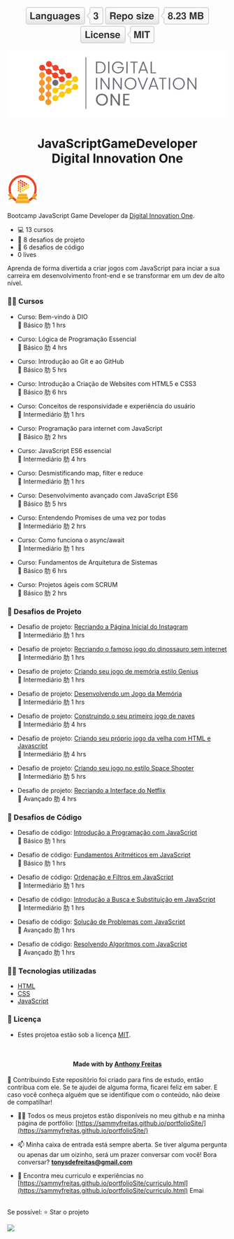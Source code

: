 <html>
<!-- Badges session -->
<p align="center">  
  <!-- languages -->
  <img src="./img/languages.svg" alt="Linguagens utilizadas">
  <!-- repo size -->
  <img src="./img/repo.svg" alt="Tamanho do repositório">
  <!-- licence MIT -->
  <img src="./img/license.svg" alt="Licença MIT">
</p>

<!--Banner session-->
<p align="center">
  <img src="./img/banner.png" alt="DIO" title="Digital Innovation One">
</p>

<!--About session-->
<h1 align="center">JavaScriptGameDeveloper<br>Digital Innovation One</h1>

<img src="./img/badge.png" title="Badge" width="70" height="70">

Bootcamp JavaScript Game Developer da [Digital Innovation One](https://digitalinnovation.one/).
- 💻 13 cursos
- 🚀 8 desafios de projeto
- 🚀 6 desafios de código
- 0 lives

Aprenda de forma divertida a criar jogos com JavaScript para inciar a sua carreira em desenvolvimento front-end e se transformar em um dev de alto nível.

<h3>👨‍💻 Cursos</h3>

* Curso: Bem-vindo à DIO<br>
 Básico
肋 1 hrs

* Curso: Lógica de Programação Essencial<br>
 Básico
肋 4 hrs

* Curso: Introdução ao Git e ao GitHub<br>
 Básico
肋 5 hrs

* Curso: Introdução a Criação de Websites com HTML5 e CSS3<br>
 Básico
肋 6 hrs

* Curso: Conceitos de responsividade e experiência do usuário<br>
 Intermediário
肋 1 hrs

* Curso: Programação para internet com JavaScript<br>
 Básico
肋 2 hrs

* Curso: JavaScript ES6 essencial<br>
 Intermediário
肋 4 hrs

* Curso: Desmistificando map, filter e reduce<br>
 Intermediário
肋 1 hrs

* Curso: Desenvolvimento avançado com JavaScript ES6<bR>
 Básico
肋 5 hrs

* Curso: Entendendo Promises de uma vez por todas<br>
 Intermediário
肋 2 hrs

* Curso: Como funciona o async/await<br>
 Intermediário
肋 1 hrs

* Curso: Fundamentos de Arquitetura de Sistemas<br>
 Básico
肋 6 hrs

* Curso: Projetos ágeis com SCRUM<br>
 Básico
肋 2 hrs



<h3>🚀 Desafios de Projeto</h3>

* Desafio de projeto: <a href="https://github.com/sammyfreitas/JavaScriptGameDeveloper/tree/main/05%20-%20Recriando%20a%20p%C3%A1gina%20inicial%20do%20Instagram/">Recriando a Página Inicial do Instagram</a><br/>
 Intermediário
肋 1 hrs

* Desafio de projeto: <a href="https://github.com/sammyfreitas/JavaScriptGameDeveloper/tree/main/16%20-%20Recriando%20o%20famoso%20jogo%20do%20dinossauro%20sem%20internet">Recriando o famoso jogo do dinossauro sem internet</a><br>
 Intermediário
肋 1 hrs

* Desafio de projeto: <a href="https://github.com/sammyfreitas/JavaScriptGameDeveloper/tree/main/14%20-%20Criando%20seu%20jogo%20de%20mem%C3%B3ria%20estilo%20Genius">Criando seu jogo de memória estilo Genius</a><br>
 Intermediário
肋 1 hrs

* Desafio de projeto: <a href="https://github.com/sammyfreitas/JavaScriptGameDeveloper/tree/main/18%20-%20Desenvolvendo%20um%20jogo%20da%20mem%C3%B3ria">Desenvolvendo um Jogo da Memória</a><br>
 Intermediário
肋 1 hrs

* Desafio de projeto: <a href="https://github.com/sammyfreitas/JavaScriptGameDeveloper/tree/main/11%20-%20Construindo%20o%20primeiro%20jogo%20de%20naves">Construindo o seu primeiro jogo de naves</a><br>
 Intermediário
肋 4 hrs

* Desafio de projeto: <a href="https://github.com/sammyfreitas/JavaScriptGameDeveloper/tree/main/21%20-%20Desafio%20de%20Projeto%20-%20Criando%20seu%20pr%C3%B3prio%20Jogo%20da%20Velha%20com%20HMTL%20e%20JavaScript">Criando seu próprio jogo da velha com HTML e Javascript</a><br>
 Intermediário
肋 4 hrs

* Desafio de projeto: <a href="https://github.com/sammyfreitas/JavaScriptGameDeveloper/tree/main/24%20-%20Desafio%20de%20Projeto%20-%20Criando%20seu%20jogo%20no%20estilo%20Space%20Shooter">Criando seu jogo no estilo Space Shooter</a><br>
 Intermediário
肋 5 hrs

* Desafio de projeto: <a href="https://github.com/sammyfreitas/JavaScriptGameDeveloper/tree/main/09%20-%20Recriando%20a%20Interface%20do%20Netflix">Recriando a Interface do Netflix</a><br>
 Avançado
肋 4 hrs


<h3>🚀 Desafios de Código</h3>

* Desafio de código: <a href="https://github.com/sammyfreitas/JavaScriptGameDeveloper/tree/main/10%20-%20Desafio%20de%20C%C3%B3digo%20-%20Introdu%C3%A7%C3%A3o%20a%20Programa%C3%A7%C3%A3o%20com%20JavaScript">Introdução a Programação com JavaScript</a><br>
 Básico
肋 1 hrs

* Desafio de código: <a href="https://github.com/sammyfreitas/JavaScriptGameDeveloper/tree/main/13%20-%20Desafio%20de%20C%C3%B3digo%20-%20Fundamentos%20Aritm%C3%A9ticos%20em%20JavaScript">Fundamentos Aritméticos em JavaScript</a><br>
 Básico
肋 1 hrs

* Desafio de código: <a href="https://github.com/sammyfreitas/JavaScriptGameDeveloper/tree/main/19%20-%20Desafio%20de%20C%C3%B3digo%20-%20Ordena%C3%A7%C3%A3o%20e%20Filtros%20em%20JavaScript">Ordenação e Filtros em JavaScript</a><br>
 Intermediário
肋 1 hrs

* Desafio de código: <a href="https://github.com/sammyfreitas/JavaScriptGameDeveloper/tree/main/21%20-%20Desafio%20de%20C%C3%B3digo%20-%20Introdu%C3%A7%C3%A3o%20a%20Busca%20e%20Substitui%C3%A7%C3%A3o%20em%20JavaScript">Introdução a Busca e Substituição em JavaScript</a><br>
 Intermediário
肋 1 hrs

* Desafio de código: <a href="https://github.com/sammyfreitas/JavaScriptGameDeveloper/tree/main/23%20-%20Solu%C3%A7%C3%A3o%20de%20Problemas%20com%20JavaScript">Solução de Problemas com JavaScript</a><br>
 Avançado
肋 1 hrs

* Desafio de código: <a href="https://github.com/sammyfreitas/JavaScriptGameDeveloper/tree/main/25%20-%20Desafio%20de%20C%C3%B3digo%20-%20Resolvendo%20Algoritmos%20com%20JavaScript">Resolvendo Algoritmos com JavaScript</a><br>
 Avançado
肋 1 hrs

<h3>👨‍💻 Tecnologias utilizadas</h3>

- [HTML](https://www.w3schools.com/html/)
- [CSS](https://developer.mozilla.org/pt-BR/docs/Web/CSS)
- [JavaScript](https://developer.mozilla.org/en-US/docs/Web/JavaScript)

<!--License session-->
<h3>📝 Licença</h3>

- Estes projetoa estão sob a licença [MIT](./LICENSE).

<!--Bottom session-->
<br><h4 align=center>Made with by <a target="_blank" href="https://sammyfreitas.github.io/portfolioSite/" >Anthony Freitas</a></h4>
</html>





🤝 Contribuindo Este repositório foi criado para fins de estudo, então contribua com ele. Se te ajudei de alguma forma, ficarei feliz em saber. E caso você conheça alguém que se identifique com o conteúdo, não deixe de compatilhar! 

- 👨‍💻 Todos os meus projetos estão disponíveis no meu github e na minha página de portfólio: [https://sammyfreitas.github.io/portfolioSite/](https://sammyfreitas.github.io/portfolioSite/) 

- 📫 Minha caixa de entrada está sempre aberta. Se tiver alguma pergunta ou apenas dar um oizinho, será um prazer conversar com você! Bora conversar? **tonysdefreitas@gmail.com**

- 📄 Encontra meu curriculo e experiências no [https://sammyfreitas.github.io/portfolioSite/curriculo.html](https://sammyfreitas.github.io/portfolioSite/curriculo.html)
Emai

<br>Se possível:  ⭐️ Star o projeto

<img src="https://hermes.digitalinnovation.one/certificates/AD6C860D.pdf">

